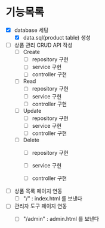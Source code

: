 # 기능목록


- [x] database 세팅
  - [x] data.sql(product table) 생성

- [ ] 상품 관리 CRUD API 작성 
  - [ ] Create
    - [ ] repository 구현
    - [ ] service 구현
    - [ ] controller 구현
  - [ ] Read
    - [ ] repository 구현
    - [ ] service 구현
    - [ ] controller 구현
  - [ ] Update
    - [ ] repository 구현
    - [ ] service 구현
    - [ ] controller 구현
  - [ ] Delete
    - [ ] repository 구현
    - [ ] service 구현
    - [ ] controller 구현
  

- [ ] 상품 목록 페이지 연동
  - [ ] "/" : index.html 를 보낸다

- [ ] 관리자 도구 페이지 연동
  - [ ] "/admin" : admin.html 를 보낸다

